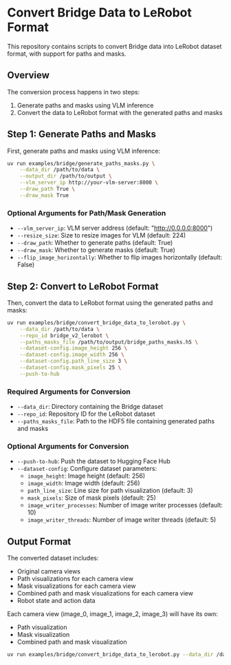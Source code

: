# Convert Bridge Data to LeRobot Format

This repository contains scripts to convert Bridge data into LeRobot dataset format, with support for paths and masks.

## Overview

The conversion process happens in two steps:
1. Generate paths and masks using VLM inference
2. Convert the data to LeRobot format with the generated paths and masks

## Step 1: Generate Paths and Masks

First, generate paths and masks using VLM inference:

```bash
uv run examples/bridge/generate_paths_masks.py \
    --data_dir /path/to/data \
    --output_dir /path/to/output \
    --vlm_server_ip http://your-vlm-server:8000 \
    --draw_path True \
    --draw_mask True
```

### Optional Arguments for Path/Mask Generation

- `--vlm_server_ip`: VLM server address (default: "http://0.0.0.0:8000")
- `--resize_size`: Size to resize images for VLM (default: 224)
- `--draw_path`: Whether to generate paths (default: True)
- `--draw_mask`: Whether to generate masks (default: True)
- `--flip_image_horizontally`: Whether to flip images horizontally (default: False)

## Step 2: Convert to LeRobot Format

Then, convert the data to LeRobot format using the generated paths and masks:

```bash
uv run examples/bridge/convert_bridge_data_to_lerobot.py \
    --data_dir /path/to/data \
    --repo_id bridge_v2_lerobot \
    --paths_masks_file /path/to/output/bridge_paths_masks.h5 \
    --dataset-config.image_height 256 \
    --dataset-config.image_width 256 \
    --dataset-config.path_line_size 3 \
    --dataset-config.mask_pixels 25 \
    --push-to-hub
```

### Required Arguments for Conversion

- `--data_dir`: Directory containing the Bridge dataset
- `--repo_id`: Repository ID for the LeRobot dataset
- `--paths_masks_file`: Path to the HDF5 file containing generated paths and masks

### Optional Arguments for Conversion

- `--push-to-hub`: Push the dataset to Hugging Face Hub
- `--dataset-config`: Configure dataset parameters:
  - `image_height`: Image height (default: 256)
  - `image_width`: Image width (default: 256)
  - `path_line_size`: Line size for path visualization (default: 3)
  - `mask_pixels`: Size of mask pixels (default: 25)
  - `image_writer_processes`: Number of image writer processes (default: 10)
  - `image_writer_threads`: Number of image writer threads (default: 5)

## Output Format

The converted dataset includes:
- Original camera views
- Path visualizations for each camera view
- Mask visualizations for each camera view
- Combined path and mask visualizations for each camera view
- Robot state and action data

Each camera view (image_0, image_1, image_2, image_3) will have its own:
- Path visualization
- Mask visualization
- Combined path and mask visualization

```bash
uv run examples/bridge/convert_bridge_data_to_lerobot.py --data_dir /data/shared/openx_rlds_data/ --repo_id jesbu1/bridge_v2_lerobot --push_to_hub
```

